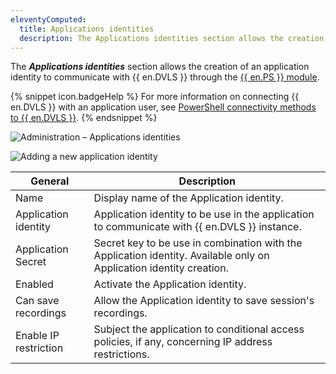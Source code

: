 ```yaml
---
eleventyComputed:
  title: Applications identities
  description: The Applications identities section allows the creation of an application identity to communicate with {{ en.DVLS }} through the {{ en.PS }} module.
---
```

The ***Applications identities*** section allows the creation of an application identity to communicate with {{ en.DVLS }} through the [{{ en.PS }} module](https://www.powershellgallery.com/packages/Devolutions.PowerShell/).

{% snippet icon.badgeHelp %}
For more information on connecting {{ en.DVLS }} with an application user, see [PowerShell connectivity methods to {{ en.DVLS }}](/powershell/dvls-powershell/powershell-connectivity/).
{% endsnippet %}

![Administration – Applications identities](https://cdnweb.devolutions.net/docs/DVLS6023_2024_1.png)

![Adding a new application identity](https://cdnweb.devolutions.net/docs/DVLS6022_2024_1.png)

| General               | Description                                                                                               |
|-----------------------|-----------------------------------------------------------------------------------------------------------|
| Name                  | Display name of the Application identity.                                                                      |
| Application identity       | Application identity to be use in the application to communicate with {{ en.DVLS }} instance.                  |
| Application Secret    | Secret key to be use in combination with the Application identity. Available only on Application identity creation. |
| Enabled               | Activate the Application identity.                                                                             |
| Can save recordings   | Allow the Application identity to save session's recordings.                                                   |
| Enable IP restriction | Subject the application to conditional access policies, if any, concerning IP address restrictions.       |
